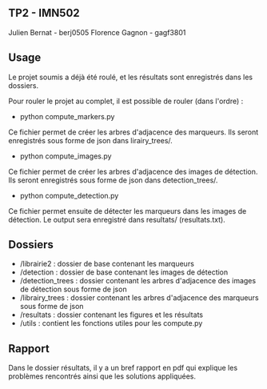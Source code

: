 ## TP2 - IMN502

Julien Bernat - berj0505
Florence Gagnon - gagf3801

## Usage

Le projet soumis a déjà été roulé, et les résultats sont enregistrés dans les dossiers.

Pour rouler le projet au complet, il est possible de rouler (dans l'ordre) :

- python compute_markers.py

Ce fichier permet de créer les arbres d'adjacence des marqueurs. Ils seront enregistrés sous forme de json dans lirairy_trees/.

- python compute_images.py

Ce fichier permet de créer les arbres d'adjacence des images de détection. Ils seront enregistrés sous forme de json dans detection_trees/.

- python compute_detection.py

Ce fichier permet ensuite de détecter les marqueurs dans les images de détection. Le output sera enregistré dans resultats/ (resultats.txt).

## Dossiers

- /librairie2 : dossier de base contenant les marqueurs
- /detection : dossier de base contenant les images de détection
- /detection_trees : dossier contenant les arbres d'adjacence des images de détection sous forme de json
- /librairy_trees : dossier contenant les arbres d'adjacence des marqueurs sous forme de json
- /resultats : dossier contenant les figures et les résultats
- /utils : contient les fonctions utiles pour les compute.py

## Rapport

Dans le dossier résultats, il y a un bref rapport en pdf qui explique les problèmes rencontrés ainsi que les solutions appliquées.

